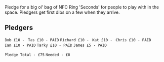 Pledge for a big ol' bag of NFC Ring 'Seconds' for people to play with
in the space. Pledgers get first dibs on a few when they arrive.

Pledgers
--------

`Bob £10 - `
`Tas £10 - PAID`
`Richard £10 - `
`Kat £10 - `
`Chris £10 - PAID`
`Ian £10 - PAID`
`Tarky £10 - PAID`
`James £5 - PAID`

`Pledge Total - £75`
`Needed - £0`